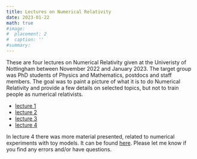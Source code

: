 ```yaml
---
title: Lectures on Numerical Relativity
date: 2023-01-22
math: true
#image:
#  placement: 2
#  caption: ''
#summary: 
---
```


These are four lectures on Numerical Relativity given at the
Univeristy of Nottingham between November 2022 and January 2023. The
target group was PhD students of Physics and Mathematics, postdocs and
staff members. The goal was to paint a picture of what it is to do
Numerical Relativity and provide a few details on selected topics, but
not to train people as numerical relativists.

+ [lecture 1](./lec1.pdf)
+ [lecture 2](./lec2.pdf)
+ [lecture 3](./lec3.pdf)
+ [lecture 4](./lec4.pdf)

In lecture 4 there was more material presented, related to numerical
experiments with toy models. It can be found
[here](https://github.com/ThanasisGiannakopoulos/NR_lecture_supplement?tab=readme-ov-file). Please
let me know if you find any errors and/or have questions.